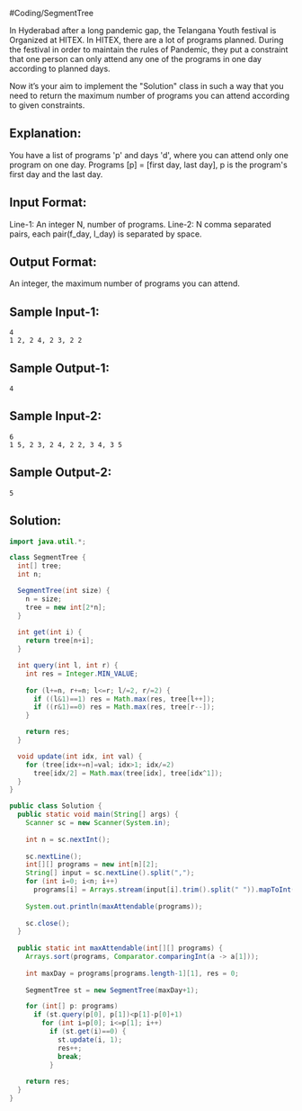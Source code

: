 #Coding/SegmentTree 

In Hyderabad after a long pandemic gap, the Telangana Youth festival is Organized at HITEX. In HITEX, there are a lot of programs planned. During the festival in order to maintain the rules of Pandemic, they put a constraint that one person can only attend any one of the programs in one day according to planned days.

Now it’s your aim to implement the "Solution" class in such a way that you need to return the maximum number of programs you can attend according to given constraints.

Explanation:
------------
You have a list of programs 'p' and days 'd', where you can attend only one program on one day. Programs \[p] = \[first day, last day], p is the program's first day and the last day.


Input Format:
-------------
Line-1: An integer N, number of programs.
Line-2: N comma separated pairs, each pair(f_day, l_day) is separated by space.

Output Format:
--------------
An integer, the maximum number of programs you can attend.


Sample Input-1:
---------------
```
4
1 2, 2 4, 2 3, 2 2
```

Sample Output-1:
----------------
```
4
```

Sample Input-2:
---------------
```
6
1 5, 2 3, 2 4, 2 2, 3 4, 3 5
```

Sample Output-2:
----------------
```
5
```

## Solution:

```java
import java.util.*;

class SegmentTree {
  int[] tree;
  int n;

  SegmentTree(int size) {
    n = size;
    tree = new int[2*n];
  }
  
  int get(int i) {
    return tree[n+i];
  }

  int query(int l, int r) {
    int res = Integer.MIN_VALUE;
    
    for (l+=n, r+=n; l<=r; l/=2, r/=2) {
      if ((l&1)==1) res = Math.max(res, tree[l++]);
      if ((r&1)==0) res = Math.max(res, tree[r--]);
    }

    return res;
  }

  void update(int idx, int val) {
    for (tree[idx+=n]=val; idx>1; idx/=2)
      tree[idx/2] = Math.max(tree[idx], tree[idx^1]);
  }
}

public class Solution {
  public static void main(String[] args) {
    Scanner sc = new Scanner(System.in);
    
    int n = sc.nextInt();
    
    sc.nextLine();
    int[][] programs = new int[n][2];
    String[] input = sc.nextLine().split(",");
    for (int i=0; i<n; i++)
      programs[i] = Arrays.stream(input[i].trim().split(" ")).mapToInt(Integer::parseInt).toArray();
    
    System.out.println(maxAttendable(programs));
    
    sc.close();
  }
  
  public static int maxAttendable(int[][] programs) {
    Arrays.sort(programs, Comparator.comparingInt(a -> a[1]));
  
    int maxDay = programs[programs.length-1][1], res = 0;
  
    SegmentTree st = new SegmentTree(maxDay+1);

    for (int[] p: programs)
      if (st.query(p[0], p[1])<p[1]-p[0]+1)     
        for (int i=p[0]; i<=p[1]; i++)
          if (st.get(i)==0) {
            st.update(i, 1);
            res++;
            break;
          }
  
    return res;
  }
}
```